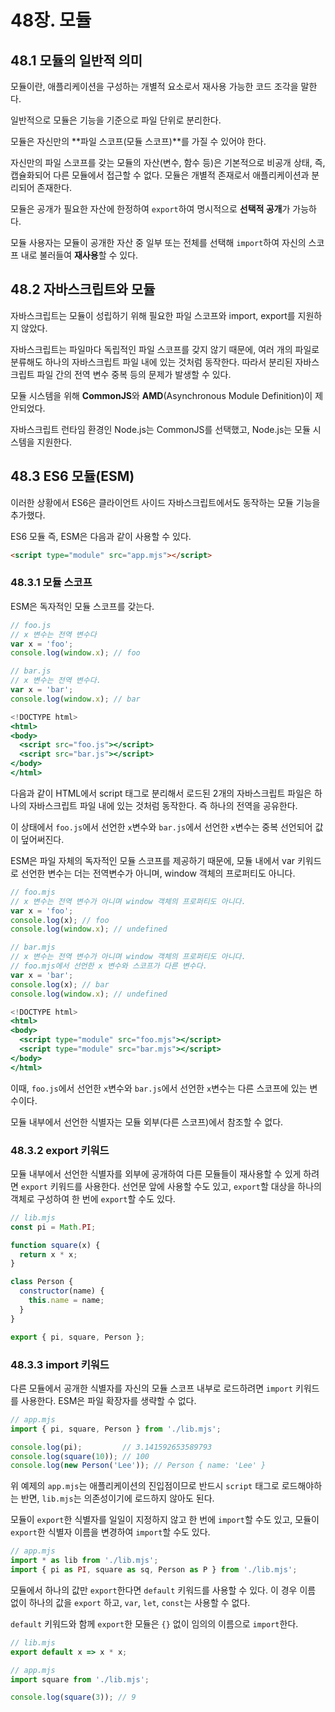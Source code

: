 # 48장. 모듈

## 48.1 모듈의 일반적 의미

모듈이란, 애플리케이션을 구성하는 개별적 요소로서 재사용 가능한 코드 조각을 말한다.

일반적으로 모듈은 기능을 기준으로 파일 단위로 분리한다.

모듈은 자신만의 **파일 스코프(모듈 스코프)**를 가질 수 있어야 한다.

자신만의 파일 스코프를 갖는 모듈의 자산(변수, 함수 등)은 기본적으로 비공개 상태, 즉, 캡슐화되어 다른 모듈에서 접근할 수 없다. 모듈은 개별적 존재로서 애플리케이션과 분리되어 존재한다.

모듈은 공개가 필요한 자산에 한정하여 `export`하여 명시적으로 **선택적 공개**가 가능하다.

모듈 사용자는 모듈이 공개한 자산 중 일부 또는 전체를 선택해 `import`하여 자신의 스코프 내로 불러들여 **재사용**할 수 있다.

## 48.2 자바스크립트와 모듈

자바스크립트는 모듈이 성립하기 위해 필요한 파일 스코프와 import, export를 지원하지 않았다.

자바스크립트는 파일마다 독립적인 파일 스코프를 갖지 않기 때문에, 여러 개의 파일로 분류해도 하나의 자바스크립트 파일 내에 있는 것처럼 동작한다. 따라서 분리된 자바스크립트 파일 간의 전역 변수 중복 등의 문제가 발생할 수 있다.

모듈 시스템을 위해 **CommonJS**와 **AMD**(Asynchronous Module Definition)이 제안되었다.

자바스크립트 런타임 환경인 Node.js는 CommonJS를 선택했고, Node.js는 모듈 시스템을 지원한다.

## 48.3 ES6 모듈(ESM)

이러한 상황에서 ES6은 클라이언트 사이드 자바스크립트에서도 동작하는 모듈 기능을 추가했다.

ES6 모듈 즉, ESM은 다음과 같이 사용할 수 있다.

```html
<script type="module" src="app.mjs"></script>
```

### 48.3.1 모듈 스코프

ESM은 독자적인 모듈 스코프를 갖는다.

```jsx
// foo.js
// x 변수는 전역 변수다
var x = 'foo';
console.log(window.x); // foo

// bar.js
// x 변수는 전역 변수다.
var x = 'bar';
console.log(window.x); // bar

<!DOCTYPE html>
<html>
<body>
  <script src="foo.js"></script>
  <script src="bar.js"></script>
</body>
</html>
```

다음과 같이 HTML에서 script 태그로 분리해서 로드된 2개의 자바스크립트 파일은 하나의 자바스크립트 파일 내에 있는 것처럼 동작한다. 즉 하나의 전역을 공유한다.

이 상태에서 `foo.js`에서 선언한 `x`변수와 `bar.js`에서 선언한 `x`변수는 중복 선언되어 값이 덮어써진다.

ESM은 파일 자체의 독자적인 모듈 스코프를 제공하기 때문에, 모듈 내에서 var 키워드로 선언한 변수는 더는 전역변수가 아니며, window 객체의 프로퍼티도 아니다.

```jsx
// foo.mjs
// x 변수는 전역 변수가 아니며 window 객체의 프로퍼티도 아니다.
var x = 'foo';
console.log(x); // foo
console.log(window.x); // undefined

// bar.mjs
// x 변수는 전역 변수가 아니며 window 객체의 프로퍼티도 아니다.
// foo.mjs에서 선언한 x 변수와 스코프가 다른 변수다.
var x = 'bar';
console.log(x); // bar
console.log(window.x); // undefined

<!DOCTYPE html>
<html>
<body>
  <script type="module" src="foo.mjs"></script>
  <script type="module" src="bar.mjs"></script>
</body>
</html>
```

이때, `foo.js`에서 선언한 `x`변수와 `bar.js`에서 선언한 `x`변수는 다른 스코프에 있는 변수이다.

모듈 내부에서 선언한 식별자는 모듈 외부(다른 스코프)에서 참조할 수 없다.

### 48.3.2 export 키워드

모듈 내부에서 선언한 식별자를 외부에 공개하여 다른 모듈들이 재사용할 수 있게 하려면 `export` 키워드를 사용한다. 선언문 앞에 사용할 수도 있고, `export`할 대상을 하나의 객체로 구성하여 한 번에 `export`할 수도 있다.

```jsx
// lib.mjs
const pi = Math.PI;

function square(x) {
  return x * x;
}

class Person {
  constructor(name) {
    this.name = name;
  }
}

export { pi, square, Person };
```

### 48.3.3 import 키워드

다른 모듈에서 공개한 식별자를 자신의 모듈 스코프 내부로 로드하려면 `import` 키워드를 사용한다. ESM은 파일 확장자를 생략할 수 없다.

```jsx
// app.mjs
import { pi, square, Person } from './lib.mjs';

console.log(pi);         // 3.141592653589793
console.log(square(10)); // 100
console.log(new Person('Lee')); // Person { name: 'Lee' }
```

위 예제의 `app.mjs`는 애플리케이션의 진입점이므로 반드시 `script` 태그로 로드해야하는 반면, `lib.mjs`는 의존성이기에 로드하지 않아도 된다.

모듈이 `export`한 식별자를 일일이 지정하지 않고 한 번에 `import`할 수도 있고, 모듈이 `export`한 식별자 이름을 변경하여 `import`할 수도 있다.

```jsx
// app.mjs
import * as lib from './lib.mjs';
import { pi as PI, square as sq, Person as P } from './lib.mjs';
```

모듈에서 하나의 값만 `export`한다면 `default` 키워드를 사용할 수 있다.
이 경우 이름 없이 하나의 값을 `export` 하고, `var`, `let`, `const`는 사용할 수 없다.

`default` 키워드와 함께 `export`한 모듈은 `{}` 없이 임의의 이름으로 `import`한다.

```jsx
// lib.mjs
export default x => x * x;

// app.mjs
import square from './lib.mjs';

console.log(square(3)); // 9
```